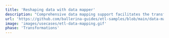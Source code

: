 ```yaml
---
title: 'Reshaping data with data mapper'
description: "Comprehensive data mapping support facilitates the transformation of source data into any schema expected by target systems."
url: 'https://github.com/ballerina-guides/etl-samples/blob/main/data-mapper/main.bal'
image: 'images/usecases/etl-data-mapping.gif'
phase: 'Transformations'
---
```

